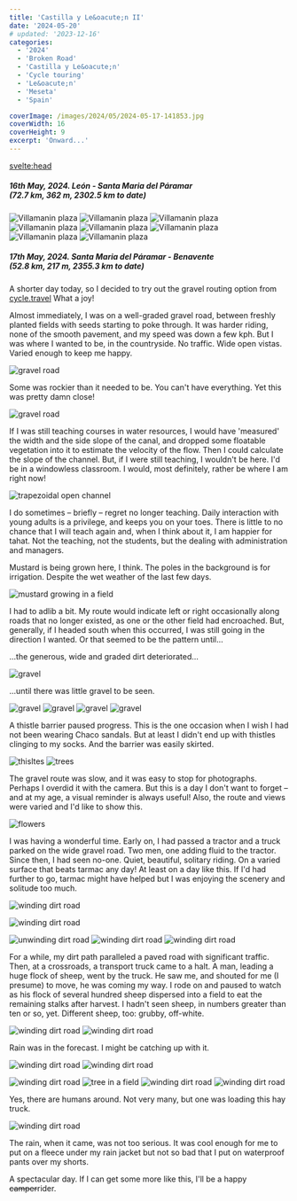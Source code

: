 ```yaml
---
title: 'Castilla y Le&oacute;n II'
date: '2024-05-20'
# updated: '2023-12-16'
categories:
  - '2024'
  - 'Broken Road'
  - 'Castilla y Le&oacute;n'
  - 'Cycle touring'
  - 'Le&oacute;n'
  - 'Meseta'
  - 'Spain'

coverImage: /images/2024/05/2024-05-17-141853.jpg
coverWidth: 16
coverHeight: 9
excerpt: 'Onward...'
---
```


<script>
	import Callout from '$lib/components/Callout.svelte'
  import Img from '$lib/components/Img.svelte'
</script>

<svelte:head>

<title>2024 Europe</title>
</svelte:head>

<section class="card">

<h5>
  	16th May, 2024.
  	Le&oacute;n - Santa Maria del P&aacute;ramar<br/>
    (72.7 km, 362 m, 2302.5 km to date)
</h5>

<Img
  src="/images/2024/05/2024-05-16-135248.jpg"
  alt="Villamanin plaza" 
/>
<Img
  src="/images/2024/05/2024-05-16-140830.jpg"
  alt="Villamanin plaza" 
/>
<Img
  src="/images/2024/05/2024-05-16-140930.jpg"
  alt="Villamanin plaza" 
/>
<Img
  src="/images/2024/05/2024-05-16-151818.jpg"
  alt="Villamanin plaza" 
/>
<Img
  src="/images/2024/05/2024-05-16-151832.jpg"
  alt="Villamanin plaza" 
/>
<Img
  src="/images/2024/05/2024-05-16-171435.jpg"
  alt="Villamanin plaza" 
/>
<Img
  src="/images/2024/05/2024-05-16-171617.jpg"
  alt="Villamanin plaza" 
/>
<Img
  src="/images/2024/05/2024-05-16-171921.jpg"
  alt="Villamanin plaza" 
/>

</section>

<section class="card">

<h5>
  	17th May, 2024.
  	Santa Maria del P&aacute;ramar - Benavente<br/>
    (52.8 km, 217 m, 2355.3 km to date)
</h5>

<p>A shorter day today, so I decided to try out the gravel routing option from <a href="https://cycle.travel"> cycle.travel</a> What a joy!</p>

<p>Almost immediately, I was on a well-graded gravel road, between freshly planted fields with seeds starting to poke through. It was harder riding, none of the smooth pavement, and my speed was down a few kph. But I was where I wanted to be, in the countryside. No traffic. Wide open vistas. Varied enough to keep me happy.</p>

<Img
  src="/images/2024/05/2024-05-17-110211.jpg"
  alt="gravel road" 
/>

<p>Some was rockier than it needed to be. You can't have everything. Yet this was pretty damn close!</p>

<Img
  src="/images/2024/05/2024-05-17-111622.jpg"
  alt="gravel road" 
/>

<p>If I was still teaching courses in water resources, I would have 'measured' the width and the side slope of the canal, and dropped some floatable vegetation into it to estimate the velocity of the flow. Then I could calculate the slope of the channel. But, if I were still teaching, I wouldn't be here. I'd be in a windowless classroom. I would, most definitely, rather be where I am right now! </p>

<Img
  src="/images/2024/05/2024-05-17-112922.jpg"
  alt="trapezoidal open channel" 
/>

<Callout>I do sometimes &ndash; briefly &ndash; regret no longer teaching. Daily interaction with young adults is a privilege, and keeps you on your toes. There is little to no chance that I will teach again and, when I think about it, I am happier for tahat. Not the teaching, not the students, but the dealing with administration and managers.
</Callout>

<p>Mustard is being grown here, I think. The poles in the background is for irrigation. Despite the wet weather of the last few days.</p>

<Img
  src="/images/2024/05/2024-05-17-115132.jpg"
  alt="mustard growing in a field" 
  caption="Mustard?"
/>

<p>I had to adlib a bit. My route would indicate left or right occasionally along roads that no longer existed, as one or the other field had encroached. But, generally, if I headed south when this occurred, I was still going in the direction I wanted. Or that seemed to be the pattern until... </p>

<p>...the generous, wide and graded dirt deteriorated...

<Img
  src="/images/2024/05/2024-05-17-115742.jpg"
  alt="gravel" 
/>

<p>...until there was little gravel to be seen.

<Img
  src="/images/2024/05/2024-05-17-115829.jpg"
  alt="gravel" 
/>
<Img
  src="/images/2024/05/2024-05-17-115840.jpg"
  alt="gravel" 
/>
<Img
  src="/images/2024/05/2024-05-17-120341.jpg"
  alt="gravel" 
  caption="Gravel road?"
/>
<Img
  src="/images/2024/05/2024-05-17-120359.jpg"
  alt="gravel" 
  caption="There is a faint 'trail.'"
/>

<p>A thistle barrier paused progress. This is the one occasion when I wish I had not been wearing Chaco sandals. But at least I didn't end up with thistles clinging to my socks. And the barrier was easily skirted.</p>
<Img
  src="/images/2024/05/2024-05-17-121239.jpg"
  alt="thisltes" 
  caption="Thistles"
/>
<Img
  src="/images/2024/05/2024-05-17-133719.jpg"
  alt="trees" 
/>

<p>The gravel route was slow, and it was easy to stop for photographs. Perhaps I overdid it with the camera. But this is a day I don't want to forget &ndash; and at my age, a visual reminder is always useful! Also, the route and views were varied and I'd like to show this.</p>

<Img
  src="/images/2024/05/2024-05-17-134921.jpg"
  alt="flowers" 
/>

<p>I was having a wonderful time. Early on, I had passed a tractor and a truck parked on the wide gravel road. Two men, one adding fluid to the tractor. Since then, I had seen no-one. Quiet, beautiful, solitary riding. On a varied surface that beats tarmac any day! At least on a day like this. If I'd had further to go, tarmac might have helped but I was enjoying the scenery and solitude too much.</p>

<Img
  src="/images/2024/05/2024-05-17-140938.jpg"
  alt="winding dirt road" 
/>

<Img
  src="/images/2024/05/2024-05-17-141839.jpg"
  alt="winding dirt road"
/>

<!-- <Img
  src="/images/2024/05/2024-05-17-141853.jpg"
  alt="winding dirt road"
/> -->

<Img
  src="/images/2024/05/2024-05-17-142444.jpg"
  alt="unwinding dirt road" 
/>
<Img
  src="/images/2024/05/2024-05-17-142523.jpg"
  alt="winding dirt road" 
/>
<Img
  src="/images/2024/05/2024-05-17-143301.jpg"
  alt="winding dirt road" 
/>

<p>For a while, my dirt path paralleled a paved road with significant traffic. Then, at a crossroads, a transport truck came to a halt. A man, leading a huge flock of sheep, went by the truck. He saw me, and shouted for me (I presume) to move, he was coming my way. I rode on and paused to watch as his flock of several hundred sheep dispersed into a field to eat the remaining stalks after harvest. I hadn't seen sheep, in numbers greater than ten or so, yet. Different sheep, too: grubby, off-white.</p>
<Img
  src="/images/2024/05/2024-05-17-150120.jpg"
  alt="winding dirt road" 
/>
<Img
  src="/images/2024/05/2024-05-17-152416.jpg"
  alt="winding dirt road" 
/>

<p>Rain was in the forecast. I might be catching up with it.</p>
<Img
  src="/images/2024/05/2024-05-17-153043.jpg"
  alt="winding dirt road" 
/>
<Img
  src="/images/2024/05/2024-05-17-153015.jpg"
  alt="winding dirt road" 
/>

<Img
  src="/images/2024/05/2024-05-17-153835.jpg"
  alt="winding dirt road" 
/>
<Img
  src="/images/2024/05/2024-05-17-154517.jpg"
  alt="tree in a field" 
/>
<Img
  src="/images/2024/05/2024-05-17-160476.jpg"
  alt="winding dirt road" 
/>
<Img
  src="/images/2024/05/2024-05-17-161404.jpg"
  alt="winding dirt road" 
/>

<p>Yes, there are humans around. Not very many, but one was loading this hay truck.</p>
<Img
  src="/images/2024/05/2024-05-17-162543.jpg"
  alt="winding dirt road" 
/>

<p>The rain, when it came, was not too serious. It was cool enough for me to put on a fleece under my rain jacket but not so bad that I put on waterproof pants over my shorts.</p>

<p>A spectacular day. If I can get some more like this, I'll be a happy <s>camper</s>rider.</p>

</section>
